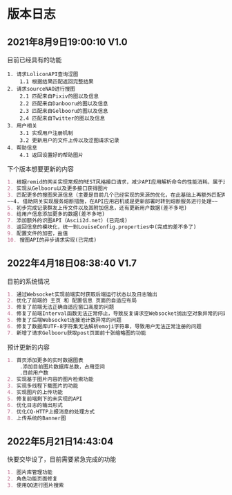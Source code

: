 # 版本日志

## 2021年8月9日19:00:10 V1.0

目前已经具有的功能

```text
1. 请求LoliconAPI查询涩图
	1.1 根据结果匹配返回完整结果
2. 请求sourceNAO进行搜图
	2.1 匹配来自Pixiv的图以及信息
	2.2 匹配来自Danbooru的图以及信息
	2.3 匹配来自Gelbooru的图以及信息
	2.4 匹配来自Twitter的图以及信息
3. 用户相关
	3.1 实现用户注册机制
	3.2 更新用户的文件上传以及涩图请求记录
4. 帮助信息
	4.1 返回设置好的帮助图片
```

下个版本想要更新的内容

```markdown
1. 根据remid的网关实现常规的REST风格接口请求，减少API应用解析命令的性能消耗，属于比较重要的更新。网关已经实现了反向HTTP POST鉴权，安全性UP(已完成)
2. 实现从Gelbooru以及更多接口获得图片
3. 匹配更多的搜图来源信息（主要是目前几个已经实现的来源的优化，在此基础上再额外匹配两个吧）
~~4. 借助网关实现服务熔断措施，在API应用宕机或是更新部署时转到熔断服务进行处理~~
5. 初步完成记录群友上传文件以及其附加信息，还有更新用户数据(差不多吧)
6. 给用户信息添加更多的数据(差不多吧)
7. 添加额外的识图API（Ascii2d.net）(已完成)
8. 返回信息的模块化，统一到LouiseConfig.properties中(完成的差不多了)
9. 配置文件的加密，盐值
10. 搜图API的异步请求实现(已完成)
```

## 2022年4月18日08:38:40 V1.7

目前的系统情况

```markdown
1. 通过Websocket实现前端实时获取后端运行状态以及日志输出
2. 优化了前端的 主页 和 配置信息 页面的自适应布局
3. 修复了前端无法正确自适应窗口高度的问题
4. 修复了前端Interval函数无法正常停止，导致反复请求空Websocket抛出空对象异常的问题
5. 修复了后端Websocket连接池计数异常的问题
6. 修复了数据库UTF-8字符集无法解析emoji字符串，导致用户无法正常注册的问题
7. 新增了请求Gelbooru获取post页面前十张缩略图的功能
```

预计更新的内容

```markdown
1. 首页添加更多的实时数据图表
	.添加目前图片数据库总数，占用空间
	.目前用户数
2. 实现基于图片内容的图片检索功能
3. 实现多线程下载图片的功能
4. 实现图片的上传功能
5. 修复前端剩下的未实现的API
6. 优化日志的输出形式
7. 优化CQ-HTTP上报消息的处理方式
8. 上传系统的Banner图
```

## 2022年5月21日14:43:04

快要交毕设了，目前需要紧急完成的功能

```markdown
1. 图片库管理功能
2. 角色功能页面修复
3. 使用QQ进行图片搜索
```

